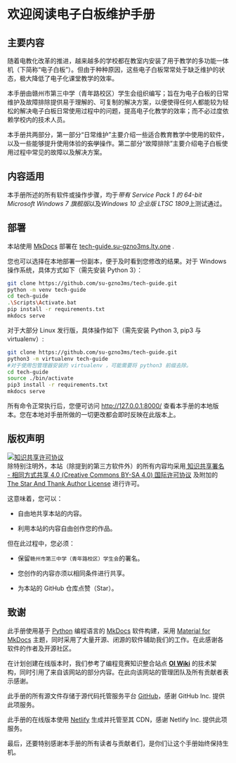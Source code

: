 # 欢迎阅读电子白板维护手册

## 主要内容
随着电教化改革的推进，越来越多的学校都在教室内安装了用于教学的多功能一体机（下简称“电子白板”）。但由于种种原因，这些电子白板常常处于缺乏维护的状态，极大降低了电子化课堂教学的效率。

本手册由赣州市第三中学（青年路校区）学生会组织编写；旨在为电子白板的日常维护及故障排除提供易于理解的、可复制的解决方案，以便使得任何人都能较为轻松的解决电子白板日常使用过程中的问题，提高电子化教学的效率；而不必过度依赖学校内的技术人员。

本手册共两部分，第一部分“日常维护”主要介绍一些适合教育教学中使用的软件，以及一些能够提升使用体验的~~玄学~~操作。第二部分“故障排除”主要介绍电子白板使用过程中常见的故障以及解决方案。

## 内容适用
本手册所述的所有软件或操作步骤，均于*带有 Service Pack 1 的 64-bit Microsoft Windows 7 旗舰版*以及*Windows 10 企业版 LTSC 1809*上测试通过。

## 部署
本站使用 [MkDocs](https://www.mkdocs.org/) 部署在 [tech-guide.su-gzno3ms.lty.one](https://tech-guide.su-gzno3ms.lty.one/) .

您也可以选择在本地部署一份副本，便于及时看到您修改的结果。对于 Windows 操作系统，具体方式如下（需先安装 Python 3）：

```bash
git clone https://github.com/su-gzno3ms/tech-guide.git
python -m venv tech-guide
cd tech-guide
.\Scripts\Activate.bat
pip install -r requirements.txt
mkdocs serve
```

对于大部分 Linux 发行版，具体操作如下（需先安装 Python 3, pip3 与 virtualenv）:

```bash
git clone https://github.com/su-gzno3ms/tech-guide.git
python3 -m virtualenv tech-guide
#对于使用包管理器安装的 virtualenv ，可能需要将 python3 前缀去除。
cd tech-guide
source ./bin/activate
pip3 install -r requirements.txt
mkdocs serve
```

所有命令正常执行后，您便可访问 <http://127.0.0.1:8000/> 查看本手册的本地版本。您在本地对手册所做的一切更改都会即时反映在此版本上。

## 版权声明
<a rel="license" href="https://creativecommons.org/licenses/by-sa/4.0/"><img alt="知识共享许可协议" style="border-width:0" src="https://i.creativecommons.org/l/by-sa/4.0/88x31.png" /></a><br />除特别注明外，本站（除提到的第三方软件外）的所有内容均采用<a rel="license" href="https://creativecommons.org/licenses/by-sa/4.0/deed.zh"> 知识共享署名 - 相同方式共享 4.0 (Creative Commons BY-SA 4.0) 国际许可协议</a> 及附加的 [The Star And Thank Author License](https://github.com/zTrix/sata-license) 进行许可。

这意味着，您可以：

- 自由地共享本站的内容。

- 利用本站的内容自由创作您的作品。

但在此过程中，您必须：

- 保留`赣州市第三中学（青年路校区）学生会`的署名。

- 您创作的内容亦须以相同条件进行共享。

- 为本站的 GitHub 仓库点赞（Star）。

## 致谢
此手册使用基于 [Python](https://www.python.org) 编程语言的 [MkDocs](https://www.mkdocs.org/) 软件构建，采用 [Material for MkDocs](https://squidfunk.github.io/mkdocs-material/) 主题，同时采用了大量开源、闭源的软件辅助我们的工作。在此感谢各软件的作者及开源社区。

在计划创建在线版本时，我们参考了编程竞赛知识整合站点 [**OI Wiki**](https://oi-wiki.org) 的技术架构，同时引用了来自该网站的部分内容。在此向该网站的管理团队及所有贡献者表示感谢。

此手册的所有源文件存储于源代码托管服务平台 [GitHub](https://github.com/)，感谢 GitHub Inc. 提供此项服务。

此手册的在线版本使用 [Netlify](https://www.netlify.com/) 生成并托管至其 CDN，感谢 Netlify Inc. 提供此项服务。

最后，还要特别感谢本手册的所有读者与贡献者们，是你们让这个手册始终保持生机。
